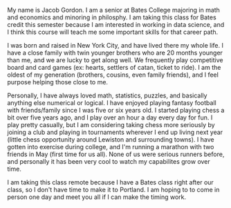 My name is Jacob Gordon. I am a senior at Bates College majoring in math and economics and minoring in philosphy. I am taking this class for Bates credit this semester because I am interested in working in data science, and I think this course will teach me some important skills for that career path.

I was born and raised in New York City, and have lived there my whole life. I have a close family with twin younger brothers who are 20 months younger than me, and we are lucky to get along well. We frequently play competitive board and card games (ex: hearts, settlers of catan, ticket to ride). I am the oldest of my generation (brothers, cousins, even family friends), and I feel purpose helping those close to me.

Personally, I have always loved math, statistics, puzzles, and basically anything else numerical or logical. I have enjoyed playing fantasy football with friends/family since I was five or six years old. I started playing chess a bit over five years ago, and I play over an hour a day every day for fun. I play pretty casually, but I am considering taking chess more seriously by joining a club and playing in tournaments wherever I end up living next year (little chess opportunity around Lewiston and surrounding towns). I have gotten into exercise during college, and I'm running a marathon with two friends in May (first time for us all). None of us were serious runners before, and personally it has been very cool to watch my capabilites grow over time. 

I am taking this class remote because I have a Bates class right after our class, so I don't have time to make it to Portland. I am hoping to to come in person one day and meet you all if I can make the timing work.
